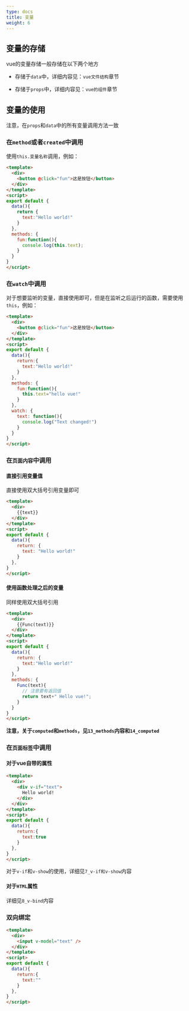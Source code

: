 ```yaml
---
type: docs
title: 变量
weight: 6
---
```



## 变量的存储

vue的变量存储一般存储在以下两个地方

- 存储于`data`中，详细内容见：`vue文件结构`章节

- 存储于`props`中，详细内容见：`vue的组件`章节

## 变量的使用

注意，在`props`和`data`中的所有变量调用方法一致

### 在`method`或者`created`中调用

使用`this.变量名称`调用，例如：

```html
<template>
  <div>
    <button @click="fun">这是按钮</button>
  </div>
</template>
<script>
export default {
  data(){
    return {
      text:"Hello world!"
    }
  },
  methods: {
    fun:function(){
      console.log(this.text);
    }
  }
}
</script>
```

### 在`watch`中调用

对于想要监听的变量，直接使用即可，但是在监听之后运行的函数，需要使用`this`，例如：
```html
<template>
  <div>
    <button @click="fun">这是按钮</button>
  </div>
</template>
<script>
export default {
  data(){
    return:{
      text:"Hello world!"
    }
  },
  methods: {
    fun:function(){
      this.text="hello vue!"
    }
  },
  watch: {
    text: function(){
      console.log("Text changed!")
    }
  }
}
</script>
```
  
### 在`页面内容`中调用

#### 直接引用变量值

直接使用双大括号引用变量即可

```html
<template>
  <div>
    {{text}}
  </div>
</template>
<script>
export default {
  data(){
    return: {
      text: "Hello world!"
    }
  },
}
</script>
```

#### 使用函数处理之后的变量

同样使用双大括号引用

```html
<template>
  <div>
    {{Func(text)}}
  </div>
</template>
<script>
export default {
  data(){
    return: {
      text:"Hello world!"
    }
  },
  methods: {
    Func(text){
      // 注意要有返回值
      return text+" Hello vue!";
    }
  }
}
</script>
```

**注意，关于`computed`和`methods`，见`13_methods`内容和`14_computed`**

### 在`页面标签`中调用

#### 对于vue自带的属性

```html
<template>
  <div>
    <div v-if="text">
      Hello world!
    </div>
  </div>
</template>
<script>
export default {
  data(){
    return:{
      text:true
    }
  },
}
</script>
```

对于`v-if`和`v-show`的使用，详细见`7_v-if和v-show`内容

#### 对于`HTML`属性

详细见`8_v-bind`内容

### 双向绑定

```html
<template>
  <div>
    <input v-model="text" />
  </div>
</template>
<script>
export default {
  data(){
    return:{
      text:""
    }
  },
}
</script>
```